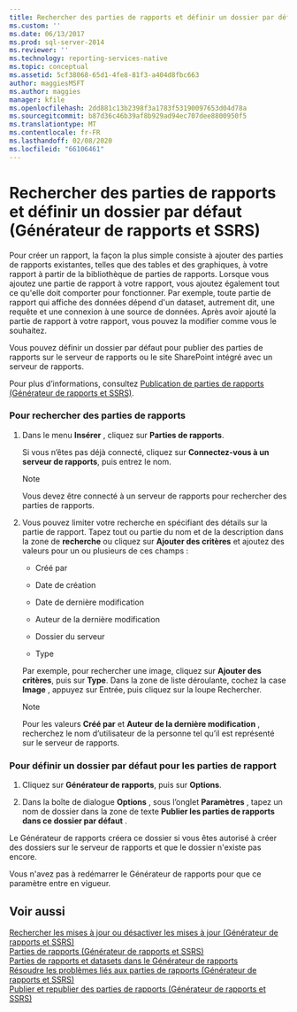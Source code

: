 ```yaml
---
title: Rechercher des parties de rapports et définir un dossier par défaut (Générateur de rapports et SSRS) | Microsoft Docs
ms.custom: ''
ms.date: 06/13/2017
ms.prod: sql-server-2014
ms.reviewer: ''
ms.technology: reporting-services-native
ms.topic: conceptual
ms.assetid: 5cf38068-65d1-4fe8-81f3-a404d8fbc663
author: maggiesMSFT
ms.author: maggies
manager: kfile
ms.openlocfilehash: 2dd881c13b2398f3a1783f53190097653d04d78a
ms.sourcegitcommit: b87d36c46b39af8b929ad94ec707dee8800950f5
ms.translationtype: MT
ms.contentlocale: fr-FR
ms.lasthandoff: 02/08/2020
ms.locfileid: "66106461"
---
```

# <a name="browse-for-report-parts-and-set-a-default-folder-report-builder-and-ssrs"></a>Rechercher des parties de rapports et définir un dossier par défaut (Générateur de rapports et SSRS)
  Pour créer un rapport, la façon la plus simple consiste à ajouter des parties de rapports existantes, telles que des tables et des graphiques, à votre rapport à partir de la bibliothèque de parties de rapports. Lorsque vous ajoutez une partie de rapport à votre rapport, vous ajoutez également tout ce qu'elle doit comporter pour fonctionner. Par exemple, toute partie de rapport qui affiche des données dépend d'un dataset, autrement dit, une requête et une connexion à une source de données. Après avoir ajouté la partie de rapport à votre rapport, vous pouvez la modifier comme vous le souhaitez.  
  
 Vous pouvez définir un dossier par défaut pour publier des parties de rapports sur le serveur de rapports ou le site SharePoint intégré avec un serveur de rapports.  
  
 Pour plus d’informations, consultez [Publication de parties de rapports &#40;Générateur de rapports et SSRS&#41;](../report-parts-report-builder-and-ssrs.md).  
  
### <a name="to-browse-for-report-parts"></a>Pour rechercher des parties de rapports  
  
1.  Dans le menu **Insérer** , cliquez sur **Parties de rapports**.  
  
     Si vous n’êtes pas déjà connecté, cliquez sur **Connectez-vous à un serveur de rapports**, puis entrez le nom.  
  
    > [!NOTE]  
    >  Vous devez être connecté à un serveur de rapports pour rechercher des parties de rapports.  
  
2.  Vous pouvez limiter votre recherche en spécifiant des détails sur la partie de rapport. Tapez tout ou partie du nom et de la description dans la zone de **recherche** ou cliquez sur **Ajouter des critères** et ajoutez des valeurs pour un ou plusieurs de ces champs :  
  
    -   Créé par  
  
    -   Date de création  
  
    -   Date de dernière modification  
  
    -   Auteur de la dernière modification  
  
    -   Dossier du serveur  
  
    -   Type  
  
     Par exemple, pour rechercher une image, cliquez sur **Ajouter des critères**, puis sur **Type**. Dans la zone de liste déroulante, cochez la case **Image** , appuyez sur Entrée, puis cliquez sur la loupe Rechercher.  
  
    > [!NOTE]  
    >  Pour les valeurs **Créé par** et **Auteur de la dernière modification** , recherchez le nom d’utilisateur de la personne tel qu’il est représenté sur le serveur de rapports.  
  
### <a name="to-set-a-default-folder-for-report-parts"></a>Pour définir un dossier par défaut pour les parties de rapport  
  
1.  Cliquez sur **Générateur de rapports**, puis sur **Options**.  
  
2.  Dans la boîte de dialogue **Options** , sous l’onglet **Paramètres** , tapez un nom de dossier dans la zone de texte **Publier les parties de rapports dans ce dossier par défaut** .  
  
 Le Générateur de rapports créera ce dossier si vous êtes autorisé à créer des dossiers sur le serveur de rapports et que le dossier n'existe pas encore.  
  
 Vous n'avez pas à redémarrer le Générateur de rapports pour que ce paramètre entre en vigueur.  
  
## <a name="see-also"></a>Voir aussi  
 [Rechercher les mises à jour ou désactiver les mises à jour &#40;Générateur de rapports et SSRS&#41;](../check-for-updates-or-turn-updates-off-report-builder-and-ssrs.md)   
 [Parties de rapports &#40;Générateur de rapports et SSRS&#41;](../report-parts-report-builder-and-ssrs.md)   
 [Parties de rapports et datasets dans le Générateur de rapports](../report-data/report-parts-and-datasets-in-report-builder.md)   
 [Résoudre les problèmes liés aux parties de rapports &#40;Générateur de rapports et SSRS&#41;](../troubleshoot-report-parts-report-builder-and-ssrs.md)   
 [Publier et republier des parties de rapports &#40;Générateur de rapports et SSRS&#41;](publish-and-republish-report-parts-report-builder-and-ssrs.md)  
  
  
